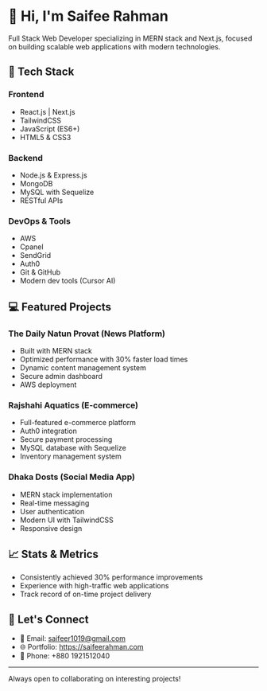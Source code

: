 # 👋 Hi, I'm Saifee Rahman

Full Stack Web Developer specializing in MERN stack and Next.js, focused on building scalable web applications with modern technologies.

## 🚀 Tech Stack

### Frontend
- React.js | Next.js
- TailwindCSS
- JavaScript (ES6+)
- HTML5 & CSS3

### Backend
- Node.js & Express.js
- MongoDB
- MySQL with Sequelize
- RESTful APIs

### DevOps & Tools
- AWS
- Cpanel
- SendGrid
- Auth0
- Git & GitHub
- Modern dev tools (Cursor AI)

## 💻 Featured Projects

### The Daily Natun Provat (News Platform)
- Built with MERN stack
- Optimized performance with 30% faster load times
- Dynamic content management system
- Secure admin dashboard
- AWS deployment

### Rajshahi Aquatics (E-commerce)
- Full-featured e-commerce platform
- Auth0 integration
- Secure payment processing
- MySQL database with Sequelize
- Inventory management system

### Dhaka Dosts (Social Media App)
- MERN stack implementation
- Real-time messaging
- User authentication
- Modern UI with TailwindCSS
- Responsive design

## 📈 Stats & Metrics
- Consistently achieved 30% performance improvements
- Experience with high-traffic web applications
- Track record of on-time project delivery

## 🤝 Let's Connect
- 📧 Email: saifeer1019@gmail.com
- 🌐 Portfolio: https://saifeerahman.com
- 📱 Phone: +880 1921512040

---
Always open to collaborating on interesting projects!
